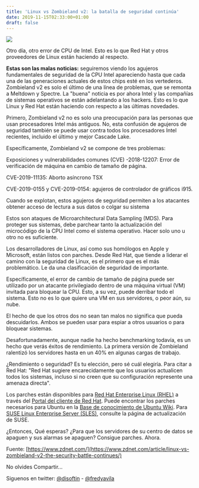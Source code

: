 ```yaml
---
title: 'Linux vs Zombieland v2: la batalla de seguridad continúa'
date: 2019-11-15T02:33:00+01:00
draft: false
---
```


[![](https://1.bp.blogspot.com/-OF-nrZpjCRQ/Xc4AVpy7wDI/AAAAAAAALVM/SuZLVC4XPdU9XCZo2Ol-xCpH9aIskR1RwCLcBGAsYHQ/s400/intel-3064506_960_720.webp)](https://1.bp.blogspot.com/-OF-nrZpjCRQ/Xc4AVpy7wDI/AAAAAAAALVM/SuZLVC4XPdU9XCZo2Ol-xCpH9aIskR1RwCLcBGAsYHQ/s1600/intel-3064506_960_720.webp)

  
Otro día, otro error de CPU de Intel. Esto es lo que Red Hat y otros proveedores de Linux están haciendo al respecto.

  
**Estas son las malas noticias:** seguiremos viendo los agujeros fundamentales de seguridad de la CPU Intel apareciendo hasta que cada una de las generaciones actuales de estos chips esté en los vertederos. Zombieland v2 es solo el último de una línea de problemas, que se remonta a Meltdown y Spectre. La "buena" noticia es por ahora Intel y las compañías de sistemas operativos se están adelantando a los hackers. Esto es lo que Linux y Red Hat están haciendo con respecto a las últimas novedades.  
  
Primero, Zombieland v2 no es solo una preocupación para las personas que usan procesadores Intel más antiguos. No, esta confusión de agujeros de seguridad también se puede usar contra todos los procesadores Intel recientes, incluido el último y mejor Cascade Lake.  
  
Específicamente, Zombieland v2 se compone de tres problemas:  
  
Exposiciones y vulnerabilidades comunes (CVE) -2018-12207: Error de verificación de máquina en cambio de tamaño de página.

  
CVE-2019-11135: Aborto asíncrono TSX

CVE-2019-0155 y CVE-2019-0154: agujeros de controlador de gráficos i915.  
  
Cuando se explotan, estos agujeros de seguridad permiten a los atacantes obtener acceso de lectura a sus datos o colgar su sistema  
  
Estos son ataques de Microarchitectural Data Sampling (MDS). Para proteger sus sistemas, debe parchear tanto la actualización del microcódigo de la CPU Intel como el sistema operativo. Hacer solo uno u otro no es suficiente.  
  
Los desarrolladores de Linux, así como sus homólogos en Apple y Microsoft, están listos con parches. Desde Red Hat, que tiende a liderar el camino con la seguridad de Linux, es el primero que es el más problemático. Le da una clasificación de seguridad de importante.  
  
Específicamente, el error de cambio de tamaño de página puede ser utilizado por un atacante privilegiado dentro de una máquina virtual (VM) invitada para bloquear la CPU. Esto, a su vez, puede derribar todo el sistema. Esto no es lo que quiere una VM en sus servidores, o peor aún, su nube.  
  
El hecho de que los otros dos no sean tan malos no significa que pueda descuidarlos. Ambos se pueden usar para espiar a otros usuarios o para bloquear sistemas.  
  
Desafortunadamente, aunque nadie ha hecho benchmarking todavía, es un hecho que verás éxitos de rendimiento. La primera versión de Zombieland ralentizó los servidores hasta en un 40% en algunas cargas de trabajo.  
  
¿Rendimiento o seguridad? Es tu elección, pero sé cuál elegiría. Para citar a Red Hat: "Red Hat sugiere encarecidamente que los usuarios actualicen todos los sistemas, incluso si no creen que su configuración represente una amenaza directa".  
  
Los parches están disponibles para [Red Hat Enterprise Linux (RHEL)](https://www.redhat.com/en/technologies/linux-platforms/enterprise-linux) a través del [Portal del cliente de Red Hat](https://access.redhat.com/). Puede encontrar los parches necesarios para Ubuntu en la [Base de conocimiento de Ubuntu Wiki](https://wiki.ubuntu.com/SecurityTeam/KnowledgeBase/TAA_MCEPSC_i915). Para [SUSE Linux Enterprise Server (SLES)](https://www.suse.com/products/server/), consulte la página de actualización de SUSE.  
  
¿Entonces, Qué esperas? ¿Para que los servidores de su centro de datos se apaguen y sus alarmas se apaguen? Consigue parches. Ahora.  

  

  

Fuente: [https://www.zdnet.com/](https://www.zdnet.com/article/linux-vs-zombieland-v2-the-security-battle-continues/)

No olvides Compartir...

  

Siguenos en twitter: [@disoftin](http://twitter.com/disoftin) - [@fredyavila](http://twitter.com/fredyavila)